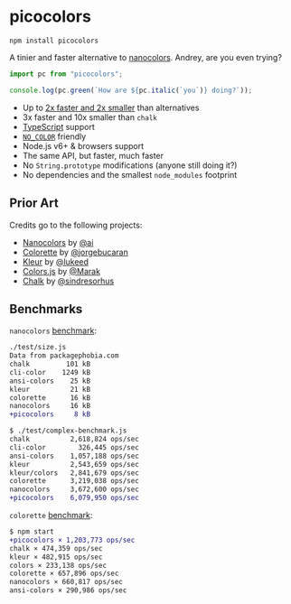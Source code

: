 # picocolors

    npm install picocolors

A tinier and faster alternative to [nanocolors](https://github.com/ai/nanocolors). Andrey, are you even trying?

```javascript
import pc from "picocolors";

console.log(pc.green(`How are ${pc.italic(`you`)} doing?`));
```

- Up to [2x faster and 2x smaller](#benchmarks) than alternatives
- 3x faster and 10x smaller than `chalk`
- [TypeScript](https://www.typescriptlang.org/) support
- [`NO_COLOR`](https://no-color.org/) friendly
- Node.js v6+ & browsers support
- The same API, but faster, much faster
- No `String.prototype` modifications (anyone still doing it?)
- No dependencies and the smallest `node_modules` footprint

## Prior Art

Credits go to the following projects:

- [Nanocolors](https://github.com/ai/nanocolors) by [@ai](https://github.com/ai)
- [Colorette](https://github.com/jorgebucaran/colorette) by [@jorgebucaran](https://github.com/jorgebucaran)
- [Kleur](https://github.com/lukeed/kleur) by [@lukeed](https://github.com/lukeed)
- [Colors.js](https://github.com/Marak/colors.js) by [@Marak](https://github.com/Marak)
- [Chalk](https://github.com/chalk/chalk) by [@sindresorhus](https://github.com/sindresorhus)

## Benchmarks

`nanocolors` [benchmark](https://github.com/ai/nanocolors/tree/main/test):

```diff
./test/size.js
Data from packagephobia.com
chalk         101 kB
cli-color    1249 kB
ansi-colors    25 kB
kleur          21 kB
colorette      16 kB
nanocolors     16 kB
+picocolors     8 kB
```

```diff
$ ./test/complex-benchmark.js
chalk          2,618,824 ops/sec
cli-color        326,445 ops/sec
ansi-colors    1,057,188 ops/sec
kleur          2,543,659 ops/sec
kleur/colors   2,841,679 ops/sec
colorette      3,219,038 ops/sec
nanocolors     3,672,600 ops/sec
+picocolors    6,079,950 ops/sec
```

`colorette` [benchmark](https://github.com/jorgebucaran/colorette/tree/main/bench):

```diff
$ npm start
+picocolors × 1,203,773 ops/sec
chalk × 474,359 ops/sec
kleur × 482,915 ops/sec
colors × 233,138 ops/sec
colorette × 657,896 ops/sec
nanocolors × 660,817 ops/sec
ansi-colors × 290,986 ops/sec
```
